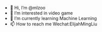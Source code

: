 - 👋 Hi, I’m @mlzoo
- 👀 I’m interested in video game
- 🌱 I’m currently learning Machine Learning
- 📫 How to reach me Wechat:ElijahMingLiu

<!---
mlzoo/mlzoo is a ✨ special ✨ repository because its `README.md` (this file) appears on your GitHub profile.
You can click the Preview link to take a look at your changes.
--->
